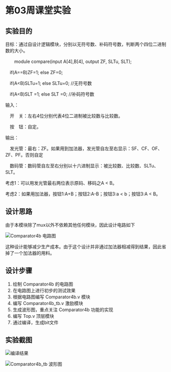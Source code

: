 # 第03周课堂实验

## 实验目的

目标：通过自设计逻辑模块，分别以无符号数、补码符号数，判断两个四位二进制数的大小。

　　module compare(input A[4],B[4], output ZF, SLTu, SLT);

　if(A==B)ZF=1; else ZF=0;

　if(A<B)SLTu=1; else SLTu=0; //无符号数

　if(A<B)SLT =1; else SLT =0; //补码符号数

输入：

　开　关：左右4位分别代表4位二进制被比较数与比较数。

　按　钮：自定。

输出：

　发光管：最右：ZF。如果用到加法器，发光管自左至右显示：SF、CF、OF、ZF、PF。否则自定

　数码管：数码管自左至右分别以十六进制显示：被比较数、比较数、SLTu、SLT。

考虑1：可以用发光管最右两位表示原码、移码之A < B。

考虑2：如果用加法器，按钮1:A+B；按钮2:A-B；按钮3:a < b；按钮3:A < B。

## 设计思路

由于本模块除了mux以外不依赖其他任何模块，因此设计电路如下

![Comparator4b 电路图](./img/2020-04-17-23-52-19.png)

这种设计能够减少生产成本。由于这个设计并非通过加法器相减得到结果，因此省掉了一个加法器的用料。

## 设计步骤

1. 绘制 Comparator4b 的电路图
1. 在电路图上进行初步的测试效果
1. 根据电路图编写 Comparator4b.v 模块
1. 编写 Comparator4b_tb.v 激励模块
1. 生成波形图，重点关注 Comparator4b 功能的实现
1. 编写 Top.v 顶层模块
1. 通过编译，生成bit文件

## 实验截图

![编译结果](./img/2020-03-22-23-00-06.png)

![Comparator4b_tb 波形图](./img/2020-03-22-22-23-59.png)
